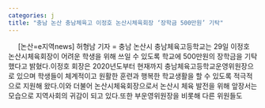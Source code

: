 ```yaml
---
categories: j
title: "충남 논산 충남체육고 이정호 논산시체육회장 ‘장학금 500만원’ 기탁"
---
```

&nbsp;&nbsp;&nbsp;&nbsp; [논산=e지역news] 허형남 기자 = 충남 논산시 충남체육고등학교는 29일 이정호 논산시체육회장이 어려운 학생을 위해 쓰일 수 있도록 학교에 500만원의 장학금을 기탁했다고 밝혔다.이정호 회장은 2020년도부터 현재까지 충남체육고등학교운영위원장으로 있으며 학생들이 체계적이고 원활한 훈련과 행복한 학교생활을 할 수 있도록 적극적으로 지원해 왔다.이와 더불어 논산시체육회장으로서 논산시 체육 발전을 위해 앞장서는 모습으로 지역사회의 귀감이 되고 있다.또한 부운영위원장을 비롯해 다른 위원들도 